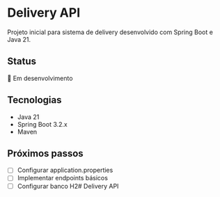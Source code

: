 # Delivery API

Projeto inicial para sistema de delivery desenvolvido com Spring Boot e Java 21.

## Status
🚧 Em desenvolvimento

## Tecnologias
- Java 21
- Spring Boot 3.2.x
- Maven

## Próximos passos
- [ ] Configurar application.properties
- [ ] Implementar endpoints básicos
- [ ] Configurar banco H2# Delivery API